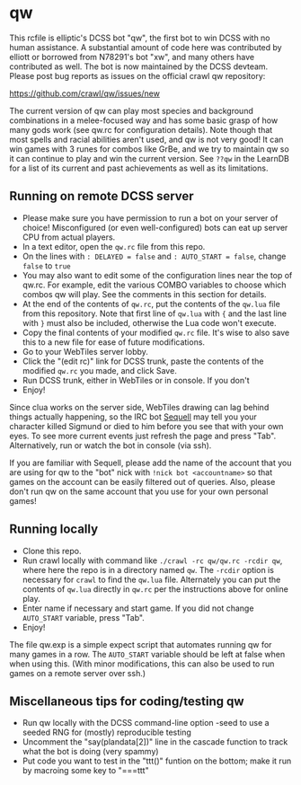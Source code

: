 # qw

This rcfile is elliptic's DCSS bot "qw", the first bot to win DCSS with no
human assistance. A substantial amount of code here was contributed by elliott
or borrowed from N78291's bot "xw", and many others have contributed as well.
The bot is now maintained by the DCSS devteam. Please post bug reports as
issues on the official crawl qw repository:

https://github.com/crawl/qw/issues/new

The current version of qw can play most species and background combinations in
a melee-focused way and has some basic grasp of how many gods work (see qw.rc
for configuration details). Note though that most spells and racial abilities
aren't used, and qw is not very good! It can win games with 3 runes for combos
like GrBe, and we try to maintain qw so it can continue to play and win the
current version. See `??qw` in the LearnDB for a list of its current and past
achievements as well as its limitations.

## Running on remote DCSS server
* Please make sure you have permission to run a bot on your server of choice!
  Misconfigured (or even well-configured) bots can eat up server CPU from
  actual players.
* In a text editor, open the `qw.rc` file from this repo.
* On the lines with `: DELAYED = false` and `: AUTO_START = false`, change
  `false` to `true`
* You may also want to edit some of the configuration lines near the top
  of qw.rc. For example, edit the various COMBO variables to choose which
  combos qw will play. See the comments in this section for details.
* At the end of the contents of `qw.rc`, put the contents of the `qw.lua` file
  from this repository. Note that first line of `qw.lua` with `{` and the last
  line with `}` must also be included, otherwise the Lua code won't execute.
* Copy the final contents of your modified `qw.rc` file. It's wise to also save
  this to a new file for ease of future modifications.
* Go to your WebTiles server lobby.
* Click the "(edit rc)" link for DCSS trunk, paste the contents of the modified
  `qw.rc` you made, and click Save.
* Run DCSS trunk, either in WebTiles or in console. If you don't
* Enjoy!

Since clua works on the server side, WebTiles drawing can lag behind things
actually happening, so the IRC bot [Sequell](https://github.com/crawl/sequell)
may tell you your character killed Sigmund or died to him before you see that
with your own eyes. To see more current events just refresh the page and press
"Tab". Alternatively, run or watch the bot in console (via ssh).

If you are familiar with Sequell, please add the name of the account that
you are using for qw to the "bot" nick with `!nick bot <accountname>` so
that games on the account can be easily filtered out of queries. Also, please
don't run qw on the same account that you use for your own personal games!

## Running locally
* Clone this repo.
* Run crawl locally with command like `./crawl -rc qw/qw.rc -rcdir qw`, where
  here the repo is in a directory named `qw`. The `-rcdir` option is necessary
  for `crawl` to find the `qw.lua` file. Alternately you can put the contents of
  `qw.lua` directly in `qw.rc` per the instructions above for online play.
* Enter name if necessary and start game. If you did not change `AUTO_START`
  variable, press "Tab".
* Enjoy!

The file qw.exp is a simple expect script that automates running qw for many
games in a row. The `AUTO_START` variable should be left at false when when
using this. (With minor modifications, this can also be used to run games on a
remote server over ssh.)

## Miscellaneous tips for coding/testing qw
* Run qw locally with the DCSS command-line option -seed <n> to use a seeded
  RNG for (mostly) reproducible testing
* Uncomment the "say(plandata[2])" line in the cascade function to track what
  the bot is doing (very spammy)
* Put code you want to test in the "ttt()" funtion on the bottom; make it run
  by macroing some key to "===ttt"
